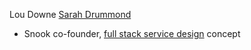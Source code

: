 Lou Downe
[Sarah Drummond](https://sarah-drummond.com/12-2/)
 - Snook co-founder, [full stack service design](https://sarah-drummond.com/full-stack-service-design/) concept